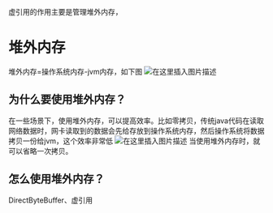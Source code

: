 虚引用的作用主要是管理堆外内存，
# 堆外内存
堆外内存=操作系统内存-jvm内存，如下图
![在这里插入图片描述](https://img-blog.csdnimg.cn/65e6c38b608e4118a3229dde13dc19c1.png?x-oss-process=image/watermark,type_ZmFuZ3poZW5naGVpdGk,shadow_10,text_aHR0cHM6Ly9ibG9nLmNzZG4ubmV0L3UwMTE2MjQxNTc=,size_16,color_FFFFFF,t_70)
## 为什么要使用堆外内存？
在一些场景下，使用堆外内存，可以提高效率。比如零拷贝，传统java代码在读取网络数据时，网卡读取到的数据会先给存放到操作系统内存，然后操作系统将数据拷贝一份给jvm，这个效率非常低
![在这里插入图片描述](https://img-blog.csdnimg.cn/9a220a1aeb554f6eaa5299a45a37b5f9.png)
当使用堆外内存时，就可以省略一次拷贝。
## 怎么使用堆外内存？
DirectByteBuffer、虚引用
